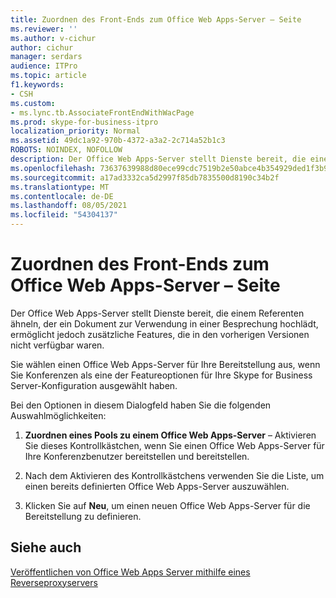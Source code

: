 ```yaml
---
title: Zuordnen des Front-Ends zum Office Web Apps-Server – Seite
ms.reviewer: ''
ms.author: v-cichur
author: cichur
manager: serdars
audience: ITPro
ms.topic: article
f1.keywords:
- CSH
ms.custom:
- ms.lync.tb.AssociateFrontEndWithWacPage
ms.prod: skype-for-business-itpro
localization_priority: Normal
ms.assetid: 49dc1a92-970b-4372-a3a2-2c714a52b1c3
ROBOTS: NOINDEX, NOFOLLOW
description: Der Office Web Apps-Server stellt Dienste bereit, die einem Referenten ähneln, der ein Dokument zur Verwendung in einer Besprechung hochlädt, ermöglicht jedoch zusätzliche Features, die in den vorherigen Versionen nicht verfügbar waren.
ms.openlocfilehash: 73637639988d80ece99cdc7519b2e50abce4b354929ded1f3b9e78cdf4591e97
ms.sourcegitcommit: a17ad3332ca5d2997f85db7835500d8190c34b2f
ms.translationtype: MT
ms.contentlocale: de-DE
ms.lasthandoff: 08/05/2021
ms.locfileid: "54304137"
---
```

# <a name="associate-front-end-with-office-web-apps-server-page"></a>Zuordnen des Front-Ends zum Office Web Apps-Server – Seite

Der Office Web Apps-Server stellt Dienste bereit, die einem Referenten ähneln, der ein Dokument zur Verwendung in einer Besprechung hochlädt, ermöglicht jedoch zusätzliche Features, die in den vorherigen Versionen nicht verfügbar waren.

Sie wählen einen Office Web Apps-Server für Ihre Bereitstellung aus, wenn Sie Konferenzen als eine der Featureoptionen für Ihre Skype for Business Server-Konfiguration ausgewählt haben.

Bei den Optionen in diesem Dialogfeld haben Sie die folgenden Auswahlmöglichkeiten:

1. **Zuordnen eines Pools zu einem Office Web Apps-Server** – Aktivieren Sie dieses Kontrollkästchen, wenn Sie einen Office Web Apps-Server für Ihre Konferenzbenutzer bereitstellen und bereitstellen.

2. Nach dem Aktivieren des Kontrollkästchens verwenden Sie die Liste, um einen bereits definierten Office Web Apps-Server auszuwählen.

3. Klicken Sie auf **Neu**, um einen neuen Office Web Apps-Server für die Bereitstellung zu definieren.

## <a name="see-also"></a>Siehe auch

[Veröffentlichen von Office Web Apps Server mithilfe eines Reverseproxyservers](/previous-versions/office/lync-server-2013/lync-server-2013-publishing-office-web-apps-server-using-a-reverse-proxy-server)